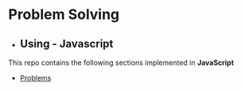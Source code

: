 # Problem Solving
- ## Using - Javascript

This repo contains the following sections implemented in **JavaScript**

- [Problems](javascript/problems)

